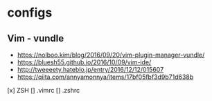 # configs
## Vim - vundle
- https://nolboo.kim/blog/2016/09/20/vim-plugin-manager-vundle/
- https://bluesh55.github.io/2016/10/09/vim-ide/
- http://tweeeety.hateblo.jp/entry/2016/12/12/015607
- https://qiita.com/annyamonnya/items/17bf05fbf3d9b71d638b

[x] ZSH
[] .vimrc
[] .zshrc
